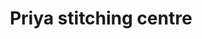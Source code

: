 ---
title: "Priya stitching centre"
url: /thiruvananthapuram/priya-stitching-centre/
shop: tailor
---